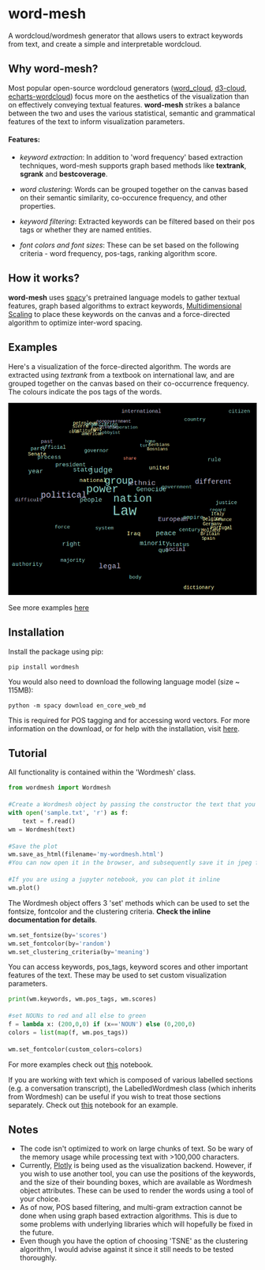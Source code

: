 # word-mesh
A wordcloud/wordmesh generator that allows users to extract keywords from text, and create a simple and interpretable wordcloud.


## Why word-mesh?

Most popular open-source wordcloud generators ([word_cloud](https://github.com/amueller/word_cloud), [d3-cloud](https://github.com/jasondavies/d3-cloud), [echarts-wordcloud](https://github.com/ecomfe/echarts-wordcloud)) focus more on the aesthetics of the visualization than on effectively conveying textual features. **word-mesh** strikes a balance between the two and uses the various statistical, semantic and grammatical features of the text to inform visualization parameters.

#### Features:
 - *keyword extraction*: In addition to 'word frequency' based extraction techniques, word-mesh supports graph based methods like **textrank**, **sgrank** and **bestcoverage**.
 
 - *word clustering*: Words can be grouped together on the canvas based on their semantic similarity, co-occurence frequency, and other properties.
 
 - *keyword filtering*: Extracted keywords can be filtered based on their pos tags or whether they are named entities.
 
 - *font colors and font sizes*: These can be set based on the following criteria - word frequency, pos-tags, ranking algorithm score.
 

## How it works?
**word-mesh** uses [spacy](https://spacy.io/)'s pretrained language models to gather textual features, graph based algorithms to extract keywords, [Multidimensional Scaling](https://en.wikipedia.org/wiki/Multidimensional_scaling) to place these keywords on the canvas and a force-directed algorithm to optimize inter-word spacing.


## Examples

Here's a visualization of the force-directed algorithm. The words are extracted using *textrank* from a textbook on international law, and are grouped together on the canvas based on their co-occurrence frequency. The colours indicate the pos tags of the words.

![animation](examples/animation.gif)

See more examples [here](examples/README.md)

## Installation

Install the package using pip:

    pip install wordmesh

You would also need to download the following language model (size ~ 115MB):

    python -m spacy download en_core_web_md

This is required for POS tagging and for accessing word vectors. For more information on the download, or for help with the installation, visit [here](https://spacy.io/usage/models).

## Tutorial

All functionality is contained within the 'Wordmesh' class.

```python
from wordmesh import Wordmesh

#Create a Wordmesh object by passing the constructor the text that you wish to summarize
with open('sample.txt', 'r') as f:
    text = f.read()
wm = Wordmesh(text) 

#Save the plot
wm.save_as_html(filename='my-wordmesh.html')
#You can now open it in the browser, and subsequently save it in jpeg format if required

#If you are using a jupyter notebook, you can plot it inline
wm.plot()
```
The Wordmesh object offers 3 'set' methods which can be used to set the fontsize, fontcolor and the clustering criteria. **Check the inline documentation for details**.

```python
wm.set_fontsize(by='scores')
wm.set_fontcolor(by='random')
wm.set_clustering_criteria(by='meaning')
```
   
You can access keywords, pos_tags, keyword scores and other important features of the text. These may be used to set custom visualization parameters.

```python
print(wm.keywords, wm.pos_tags, wm.scores)

#set NOUNs to red and all else to green
f = lambda x: (200,0,0) if (x=='NOUN') else (0,200,0)
colors = list(map(f, wm.pos_tags))

wm.set_fontcolor(custom_colors=colors)
```
    
For more examples check out [this](examples/examples.ipynb) notebook.

If you are working with text which is composed of various labelled sections (e.g. a conversation transcript), the LabelledWordmesh class (which inherits from Wordmesh) can be useful if you wish to treat those sections separately. Check out [this](examples/examples_labelled.ipynb) notebook for an example.

## Notes

- The code isn't optimized to work on large chunks of text. So be wary of the memory usage while processing text with >100,000 characters.
- Currently, [Plotly](https://plot.ly/) is being used as the visualization backend. However, if you wish to use another tool, you can use the positions of the keywords, and the size of their bounding boxes, which are available as Wordmesh object attributes. These can be used to render the words using a tool of your choice.
- As of now, POS based filtering, and multi-gram extraction cannot be done when using graph based extraction algorithms. This is due to some problems with underlying libraries which will hopefully be fixed in the future.
- Even though you have the option of choosing 'TSNE' as the clustering algorithm, I would advise against it since it still needs to be tested thoroughly.

